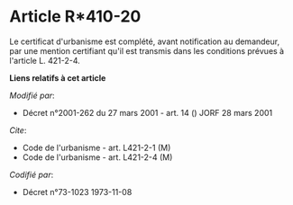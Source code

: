 # Article R*410-20

Le certificat d'urbanisme est complété, avant notification au demandeur, par une mention certifiant qu'il est transmis dans
les conditions prévues à l'article L. 421-2-4.

**Liens relatifs à cet article**

_Modifié par_:

  - Décret n°2001-262 du 27 mars 2001 - art. 14 () JORF 28 mars 2001

_Cite_:

  - Code de l'urbanisme - art. L421-2-1 (M)
  - Code de l'urbanisme - art. L421-2-4 (M)

_Codifié par_:

  - Décret n°73-1023 1973-11-08

